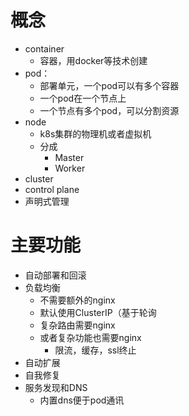 # 概念
- container
	- 容器，用docker等技术创建
- pod：
	- 部署单元，一个pod可以有多个容器
	- 一个pod在一个节点上
	- 一个节点有多个pod，可以分割资源
- node
	- k8s集群的物理机或者虚拟机
	- 分成
		- Master
		- Worker
- cluster
- control plane
- 声明式管理
# 主要功能
- 自动部署和回滚
- 负载均衡
	- 不需要额外的nginx
	- 默认使用ClusterIP（基于轮询
	- 复杂路由需要nginx
	- 或者复杂功能也需要nginx
		- 限流，缓存，ssl终止
- 自动扩展
- 自我修复
- 服务发现和DNS
	- 内置dns便于pod通讯